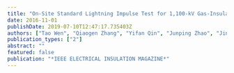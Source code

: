 ```yaml
---
title: "On-Site Standard Lightning Impulse Test for 1,100-kV Gas-Insulated Switchgear With Large Capacitance"
date: 2016-11-01
publishDate: 2019-07-10T12:47:17.735403Z
authors: ["Tao Wen", "Qiaogen Zhang", "Yifan Qin", "Junping Zhao", "Jingtan Ma", "Zhicheng Wu", "Naoyuki Shimomura", "Fengbo Tao", "Yongyong Jia", "Yu Yin", "Weidong Shi", "Weijiang Chen"]
publication_types: ["2"]
abstract: ""
featured: false
publication: "*IEEE ELECTRICAL INSULATION MAGAZINE*"
---
```


